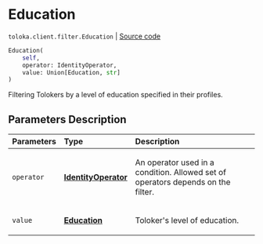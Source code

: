 # Education
`toloka.client.filter.Education` | [Source code](https://github.com/Toloka/toloka-kit/blob/v1.2.1/src/client/filter.py#L293)

```python
Education(
    self,
    operator: IdentityOperator,
    value: Union[Education, str]
)
```

Filtering Tolokers by a level of education specified in their profiles.

## Parameters Description

| Parameters | Type | Description |
| :----------| :----| :-----------|
`operator`|**[IdentityOperator](toloka.client.primitives.operators.IdentityOperator.md)**|<p>An operator used in a condition. Allowed set of operators depends on the filter.</p>
`value`|**[Education](toloka.client.filter.Education.Education.md)**|<p>Toloker&#x27;s level of education.</p>
